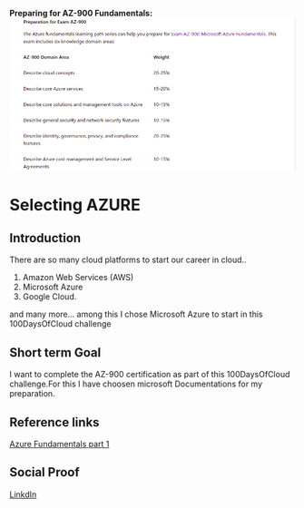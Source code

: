 <!-- This template removes the micro tutorial for a quicker post and removes images for a full template check out the 000-DAY-ARTICLE-LONG-TEMPLATE.MD-->

**Preparing for AZ-900 Fundamentals:**
![placeholder image](az-100_banner.png)

# Selecting AZURE

## Introduction

There are so many cloud platforms to start our career in cloud..

1. Amazon Web Services (AWS)
2. Microsoft Azure
3. Google Cloud.

and many more...
among this I chose Microsoft Azure to start in this 100DaysOfCloud challenge

## Short term Goal

I want to complete the AZ-900 certification as part of this 100DaysOfCloud challenge.For this I have choosen microsoft Documentations for my preparation.

## Reference links

[Azure Fundamentals part 1](https://docs.microsoft.com/en-in/learn/paths/az-900-describe-cloud-concepts/?WT.mc_id=api_CatalogApi)

## Social Proof

[LinkdIn](https://www.linkedin.com/posts/kuntumalla-mahesh-7674b8145_100daysofcloud-az900-azure-activity-6828365292499017728-64fW)
